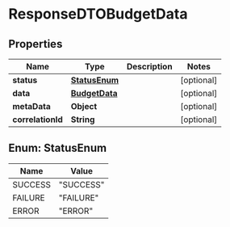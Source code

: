 # ResponseDTOBudgetData

## Properties
Name | Type | Description | Notes
------------ | ------------- | ------------- | -------------
**status** | [**StatusEnum**](#StatusEnum) |  |  [optional]
**data** | [**BudgetData**](BudgetData.md) |  |  [optional]
**metaData** | **Object** |  |  [optional]
**correlationId** | **String** |  |  [optional]

<a name="StatusEnum"></a>
## Enum: StatusEnum
Name | Value
---- | -----
SUCCESS | &quot;SUCCESS&quot;
FAILURE | &quot;FAILURE&quot;
ERROR | &quot;ERROR&quot;
